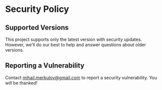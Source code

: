 # Security Policy

## Supported Versions

This project supports only the latest version with security updates. However, we'll do our best to help and answer questions about older versions.

## Reporting a Vulnerability

Contact mihail.merkulov@gmail.com to report a security vulnerability. You will be thanked!
